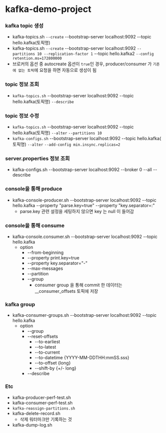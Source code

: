 # kafka-demo-project

### kafka topic 생성

- kafka-topics.sh `--create` --bootstrap-server localhost:9092 --topic hello.kafka(토픽명)
- kafka-topics.sh `--create` --bootstrap-server localhost:9092 `--partitions 10 --replication-factor 1` --topic
  hello.kafka2 `--config retention.ms=172800000`
- 브로커의 옵션 중 autocreate 옵션이 `true`인 경우, producer/consumer 가 `기존에 없는 토픽`에 요청을 하면 자동으로 생성이 됨

### topic 정보 조회

- `kafka-topics.sh` --bootstrap-server localhost:9092 --topic hello.kafka(토픽명) `--describe`

### topic 정보 수정

- `kafka-topics.sh` --bootstrap-server localhost:9092 --topic hello.kafka(토픽명) `--alter` `--partitions 10`
- `kafka-configs.sh` --bootstrap-server localhost:9092 --topic hello.kafka(
  토픽명) `--alter` `--add-config min.insync.replicas=2`

### server.properties 정보 조회

- kafka-configs.sh --bootstrap-server localhost:9092 --broker 0 --all --describe

### console을 통해 produce

- kafka-console-producer.sh --bootstrap-server localhost:9092 --topic hello.kafka --property "parse.key=true"
  --property "key.separator=:"
    - parse.key 관련 설정을 세팅하지 않으면 key 는 null 이 들어감

### console을 통해 consume

- kafka-console.consumer.sh --bootstrap-server localhost:9092 --topic hello.kafka
    - option
        - --from-beginning
        - --property print.key=true
        - --property key.separator="-"
        - --max-messages
        - --partition
        - --group
            - consumer group 을 통해 commit 한 데이터는 __consumer_offsets 토픽에 저장

### kafka group

- kafka-consumer-groups.sh --bootstrap-server localhost:9092 --topic hello.kafka
    - option
        - --group
        - --reset-offsets
            - --to-earliest
            - --to-latest
            - --to-current
            - --to-datetime {YYYY-MM-DDTHH:mmSS.sss}
            - --to-offset {long}
            - --shift-by {+/- long}
        - --describe

### Etc

- kafka-producer-perf-test.sh
- kafka-consumer-perf-test.sh
- `kafka-reassign-partitions.sh`
- kafka-delete-record.sh
    - 삭제 워터마크만 기록하는 것
- kafka-dump-log.sh

